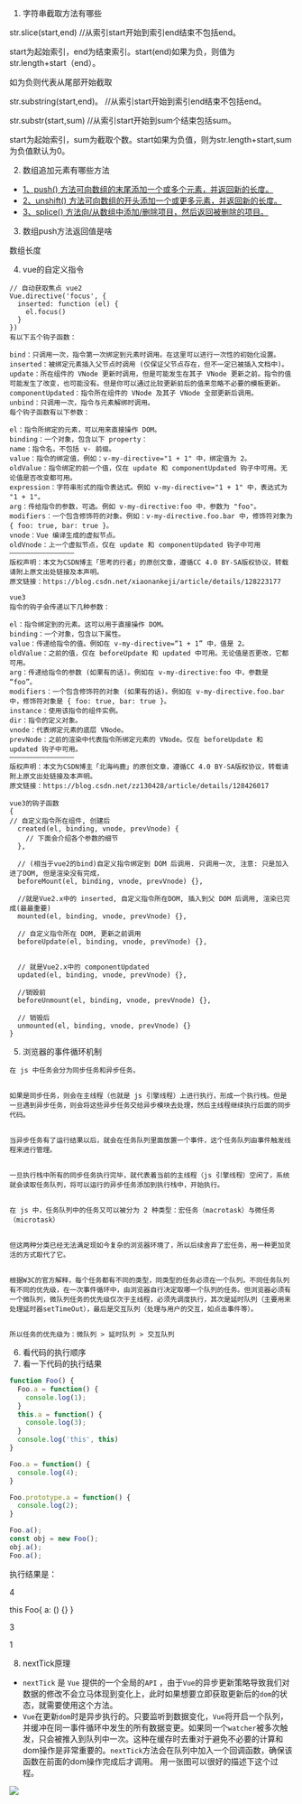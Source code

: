 1. 字符串截取方法有哪些

str.slice(start,end) //从索引start开始到索引end结束不包括end。

start为起始索引，end为结束索引。start(end)如果为负，则值为 str.length+start（end）。

如为负则代表从尾部开始截取

str.substring(start,end)。 //从索引start开始到索引end结束不包括end。

str.substr(start,sum) //从索引start开始到sum个结束包括sum。

start为起始索引，sum为截取个数。start如果为负值，则为str.length+start,sum为负值默认为0。

2. 数组追加元素有哪些方法

- [1、push() 方法可向数组的末尾添加一个或多个元素，并返回新的长度。](https://www.cnblogs.com/willingtolove/p/10957669.html#_label0)
- [2、unshift() 方法可向数组的开头添加一个或更多元素，并返回新的长度。](https://www.cnblogs.com/willingtolove/p/10957669.html#_label1)
- [3、splice() 方法向/从数组中添加/删除项目，然后返回被删除的项目。](https://www.cnblogs.com/willingtolove/p/10957669.html#_label2)

3. 数组push方法返回值是啥

数组长度

4. vue的自定义指令

```
// 自动获取焦点 vue2
Vue.directive('focus', {
  inserted: function (el) {
    el.focus()
  }
})
有以下五个钩子函数：

bind：只调用一次，指令第一次绑定到元素时调用。在这里可以进行一次性的初始化设置。
inserted：被绑定元素插入父节点时调用 (仅保证父节点存在，但不一定已被插入文档中)。
update：所在组件的 VNode 更新时调用，但是可能发生在其子 VNode 更新之前。指令的值可能发生了改变，也可能没有。但是你可以通过比较更新前后的值来忽略不必要的模板更新。
componentUpdated：指令所在组件的 VNode 及其子 VNode 全部更新后调用。
unbind：只调用一次，指令与元素解绑时调用。
每个钩子函数有以下参数：

el：指令所绑定的元素，可以用来直接操作 DOM。
binding：一个对象，包含以下 property：
name：指令名，不包括 v- 前缀。
value：指令的绑定值，例如：v-my-directive="1 + 1" 中，绑定值为 2。
oldValue：指令绑定的前一个值，仅在 update 和 componentUpdated 钩子中可用。无论值是否改变都可用。
expression：字符串形式的指令表达式。例如 v-my-directive="1 + 1" 中，表达式为 "1 + 1"。
arg：传给指令的参数，可选。例如 v-my-directive:foo 中，参数为 "foo"。
modifiers：一个包含修饰符的对象。例如：v-my-directive.foo.bar 中，修饰符对象为 { foo: true, bar: true }。
vnode：Vue 编译生成的虚拟节点。
oldVnode：上一个虚拟节点，仅在 update 和 componentUpdated 钩子中可用
————————————————
版权声明：本文为CSDN博主「思考的行者」的原创文章，遵循CC 4.0 BY-SA版权协议，转载请附上原文出处链接及本声明。
原文链接：https://blog.csdn.net/xiaonankeji/article/details/128223177

vue3
指令的钩子会传递以下几种参数：

el：指令绑定到的元素。这可以用于直接操作 DOM。
binding：一个对象，包含以下属性。
value：传递给指令的值。例如在 v-my-directive=“1 + 1” 中，值是 2。
oldValue：之前的值，仅在 beforeUpdate 和 updated 中可用。无论值是否更改，它都可用。
arg：传递给指令的参数 (如果有的话)。例如在 v-my-directive:foo 中，参数是 “foo”。
modifiers：一个包含修饰符的对象 (如果有的话)。例如在 v-my-directive.foo.bar 中，修饰符对象是 { foo: true, bar: true }。
instance：使用该指令的组件实例。
dir：指令的定义对象。
vnode：代表绑定元素的底层 VNode。
prevNode：之前的渲染中代表指令所绑定元素的 VNode。仅在 beforeUpdate 和 updated 钩子中可用。
————————————————
版权声明：本文为CSDN博主「北海屿鹿」的原创文章，遵循CC 4.0 BY-SA版权协议，转载请附上原文出处链接及本声明。
原文链接：https://blog.csdn.net/zz130428/article/details/128426017

vue3的钩子函数
{
// 自定义指令所在组件, 创建后
  created(el, binding, vnode, prevVnode) {
    // 下面会介绍各个参数的细节
  },

  // (相当于vue2的bind)自定义指令绑定到 DOM 后调用. 只调用一次, 注意: 只是加入进了DOM, 但是渲染没有完成，
  beforeMount(el, binding, vnode, prevVnode) {},
 
  //就是Vue2.x中的 inserted, 自定义指令所在DOM, 插入到父 DOM 后调用, 渲染已完成(最最重要)
  mounted(el, binding, vnode, prevVnode) {},

  // 自定义指令所在 DOM, 更新之前调用
  beforeUpdate(el, binding, vnode, prevVnode) {},


  // 就是Vue2.x中的 componentUpdated
  updated(el, binding, vnode, prevVnode) {},

  //销毁前
  beforeUnmount(el, binding, vnode, prevVnode) {},

  // 销毁后
  unmounted(el, binding, vnode, prevVnode) {}
}
```

5. 浏览器的事件循环机制

```
在 js 中任务会分为同步任务和异步任务。


如果是同步任务，则会在主线程（也就是 js 引擎线程）上进行执行，形成一个执行栈。但是一旦遇到异步任务，则会将这些异步任务交给异步模块去处理，然后主线程继续执行后面的同步代码。


当异步任务有了运行结果以后，就会在任务队列里面放置一个事件，这个任务队列由事件触发线程来进行管理。


一旦执行栈中所有的同步任务执行完毕，就代表着当前的主线程（js 引擎线程）空闲了，系统就会读取任务队列，将可以运行的异步任务添加到执行栈中，开始执行。


在 js 中，任务队列中的任务又可以被分为 2 种类型：宏任务（macrotask）与微任务（microtask）


但这两种分类已经无法满足现如今复杂的浏览器环境了，所以后续舍弃了宏任务，用一种更加灵活的方式取代了它。


根据W3C的官方解释，每个任务都有不同的类型，同类型的任务必须在一个队列，不同任务队列有不同的优先级，在一次事件循环中，由浏览器自行决定取哪一个队列的任务。但浏览器必须有一个微队列，微队列任务的优先级仅次于主线程，必须先调度执行，其次是延时队列（主要用来处理延时器setTimeOut），最后是交互队列（处理与用户的交互，如点击事件等）。


所以任务的优先级为：微队列 > 延时队列 > 交互队列
```

6. 看代码的执行顺序
7. 看一下代码的执行结果

```js
function Foo() {
  Foo.a = function() {
    console.log(1);
  }
  this.a = function() {
    console.log(3);
  }
  console.log('this', this)
}

Foo.a = function() {
  console.log(4);
}

Foo.prototype.a = function() {
  console.log(2);
}

Foo.a();
const obj = new Foo();
obj.a();
Foo.a();
```



执行结果是：

4

this Foo{ a: () {} }

3

1

8. nextTick原理

- `nextTick` 是 `Vue` 提供的一个全局的`API` ，由于`Vue`的异步更新策略导致我们对数据的修改不会立马体现到变化上，此时如果想要立即获取更新后的`dom`的状态，就需要使用这个方法。
- `Vue`在更新`dom`时是异步执行的。只要监听到数据变化，`Vue`将开启一个队列，并缓冲在同一事件循环中发生的所有数据变更。如果同一个`watcher`被多次触发，只会被推入到队列中一次。这种在缓存时去重对于避免不必要的计算和dom操作是非常重要的。`nextTick`方法会在队列中加入一个回调函数，确保该函数在前面的dom操作完成后才调用。 用一张图可以很好的描述下这个过程。

![](https://pic4.zhimg.com/80/v2-a6a8db0d162ee254e05f2f28abce9a7b_1440w.webp)
